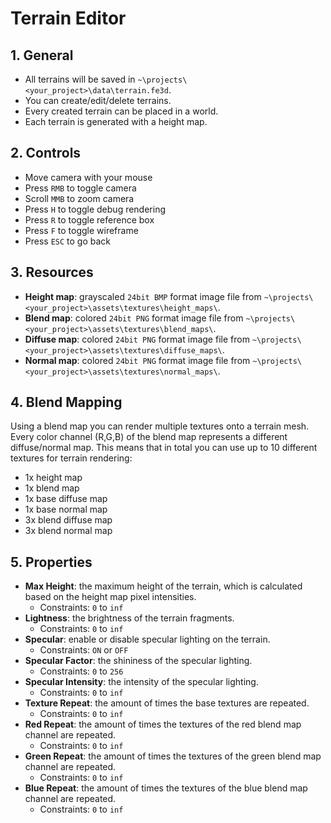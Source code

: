 # Terrain Editor

## 1. General

- All terrains will be saved in `~\projects\<your_project>\data\terrain.fe3d`.
- You can create/edit/delete terrains.
- Every created terrain can be placed in a world.
- Each terrain is generated with a height map.

## 2. Controls

- Move camera with your mouse
- Press `RMB` to toggle camera
- Scroll `MMB` to zoom camera
- Press `H` to toggle debug rendering
- Press `R` to toggle reference box
- Press `F` to toggle wireframe
- Press `ESC` to go back

## 3. Resources

- **Height map**: grayscaled `24bit BMP` format image file from `~\projects\<your_project>\assets\textures\height_maps\`.
- **Blend map**: colored `24bit PNG` format image file from `~\projects\<your_project>\assets\textures\blend_maps\`.
- **Diffuse map**: colored `24bit PNG` format image file from `~\projects\<your_project>\assets\textures\diffuse_maps\`.
- **Normal map**: colored `24bit PNG` format image file from `~\projects\<your_project>\assets\textures\normal_maps\`.

## 4. Blend Mapping

Using a blend map you can render multiple textures onto a terrain mesh. Every color channel (R,G,B) of the blend map represents a different diffuse/normal map. This means that in total you can use up to 10 different textures for terrain rendering:

- 1x height map
- 1x blend map
- 1x base diffuse map
- 1x base normal map
- 3x blend diffuse map
- 3x blend normal map

## 5. Properties

- **Max Height**: the maximum height of the terrain, which is calculated based on the height map pixel intensities.
  - Constraints: `0` to `inf`
- **Lightness**: the brightness of the terrain fragments.
  - Constraints: `0` to `inf`
- **Specular**: enable or disable specular lighting on the terrain.
  - Constraints: `ON` or `OFF`
- **Specular Factor**: the shininess of the specular lighting.
  - Constraints: `0` to `256`
- **Specular Intensity**: the intensity of the specular lighting.
  - Constraints: `0` to `inf`
- **Texture Repeat**: the amount of times the base textures are repeated.
  - Constraints: `0` to `inf`
- **Red Repeat**: the amount of times the textures of the red blend map channel are repeated.
  - Constraints: `0` to `inf`
- **Green Repeat**: the amount of times the textures of the green blend map channel are repeated.
  - Constraints: `0` to `inf`
- **Blue Repeat**: the amount of times the textures of the blue blend map channel are repeated.
  - Constraints: `0` to `inf`
